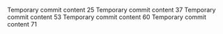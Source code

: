 Temporary commit content 25
Temporary commit content 37
Temporary commit content 53
Temporary commit content 60
Temporary commit content 71
